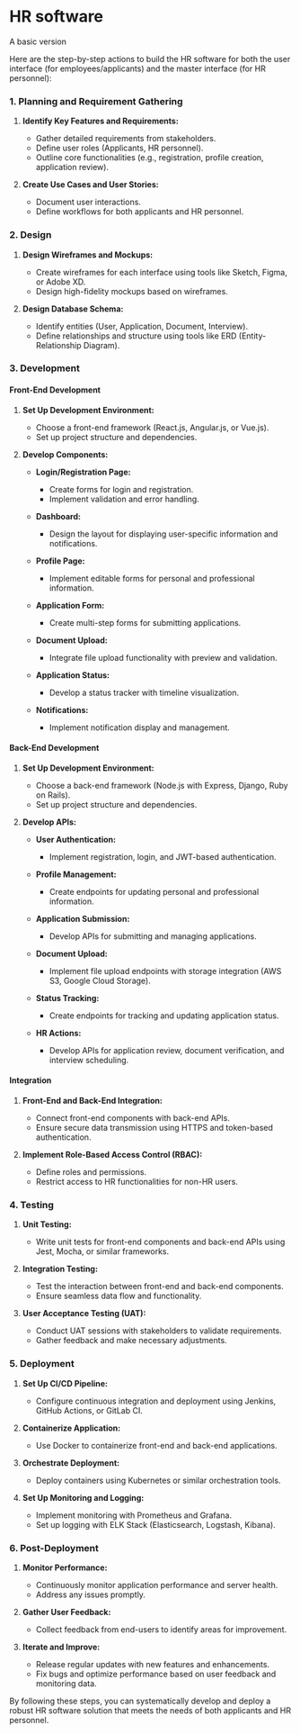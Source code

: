 # HR software
A basic version


Here are the step-by-step actions to build the HR software for both the user interface (for employees/applicants) and the master interface (for HR personnel):

### 1. Planning and Requirement Gathering

1. **Identify Key Features and Requirements:**
   - Gather detailed requirements from stakeholders.
   - Define user roles (Applicants, HR personnel).
   - Outline core functionalities (e.g., registration, profile creation, application review).

2. **Create Use Cases and User Stories:**
   - Document user interactions.
   - Define workflows for both applicants and HR personnel.

### 2. Design

1. **Design Wireframes and Mockups:**
   - Create wireframes for each interface using tools like Sketch, Figma, or Adobe XD.
   - Design high-fidelity mockups based on wireframes.

2. **Design Database Schema:**
   - Identify entities (User, Application, Document, Interview).
   - Define relationships and structure using tools like ERD (Entity-Relationship Diagram).

### 3. Development

#### Front-End Development

1. **Set Up Development Environment:**
   - Choose a front-end framework (React.js, Angular.js, or Vue.js).
   - Set up project structure and dependencies.

2. **Develop Components:**
   - **Login/Registration Page:**
     - Create forms for login and registration.
     - Implement validation and error handling.

   - **Dashboard:**
     - Design the layout for displaying user-specific information and notifications.

   - **Profile Page:**
     - Implement editable forms for personal and professional information.

   - **Application Form:**
     - Create multi-step forms for submitting applications.

   - **Document Upload:**
     - Integrate file upload functionality with preview and validation.

   - **Application Status:**
     - Develop a status tracker with timeline visualization.

   - **Notifications:**
     - Implement notification display and management.

#### Back-End Development

1. **Set Up Development Environment:**
   - Choose a back-end framework (Node.js with Express, Django, Ruby on Rails).
   - Set up project structure and dependencies.

2. **Develop APIs:**
   - **User Authentication:**
     - Implement registration, login, and JWT-based authentication.
   
   - **Profile Management:**
     - Create endpoints for updating personal and professional information.
   
   - **Application Submission:**
     - Develop APIs for submitting and managing applications.
   
   - **Document Upload:**
     - Implement file upload endpoints with storage integration (AWS S3, Google Cloud Storage).

   - **Status Tracking:**
     - Create endpoints for tracking and updating application status.

   - **HR Actions:**
     - Develop APIs for application review, document verification, and interview scheduling.

#### Integration

1. **Front-End and Back-End Integration:**
   - Connect front-end components with back-end APIs.
   - Ensure secure data transmission using HTTPS and token-based authentication.

2. **Implement Role-Based Access Control (RBAC):**
   - Define roles and permissions.
   - Restrict access to HR functionalities for non-HR users.

### 4. Testing

1. **Unit Testing:**
   - Write unit tests for front-end components and back-end APIs using Jest, Mocha, or similar frameworks.

2. **Integration Testing:**
   - Test the interaction between front-end and back-end components.
   - Ensure seamless data flow and functionality.

3. **User Acceptance Testing (UAT):**
   - Conduct UAT sessions with stakeholders to validate requirements.
   - Gather feedback and make necessary adjustments.

### 5. Deployment

1. **Set Up CI/CD Pipeline:**
   - Configure continuous integration and deployment using Jenkins, GitHub Actions, or GitLab CI.

2. **Containerize Application:**
   - Use Docker to containerize front-end and back-end applications.

3. **Orchestrate Deployment:**
   - Deploy containers using Kubernetes or similar orchestration tools.

4. **Set Up Monitoring and Logging:**
   - Implement monitoring with Prometheus and Grafana.
   - Set up logging with ELK Stack (Elasticsearch, Logstash, Kibana).

### 6. Post-Deployment

1. **Monitor Performance:**
   - Continuously monitor application performance and server health.
   - Address any issues promptly.

2. **Gather User Feedback:**
   - Collect feedback from end-users to identify areas for improvement.

3. **Iterate and Improve:**
   - Release regular updates with new features and enhancements.
   - Fix bugs and optimize performance based on user feedback and monitoring data.

By following these steps, you can systematically develop and deploy a robust HR software solution that meets the needs of both applicants and HR personnel.
